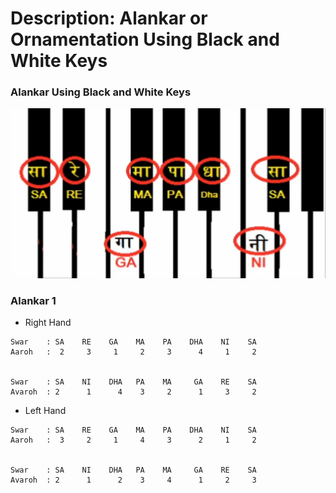 # Description: Alankar or Ornamentation Using Black and White Keys

### Alankar Using Black and White Keys
![](images/saptak-using-black-and-white-keys.png)

### Alankar 1
* Right Hand
```
Swar    : SA    RE    GA    MA    PA    DHA    NI    SA
Aaroh   :  2     3     1     2     3      4     1     2


Swar    : SA    NI    DHA   PA    MA     GA    RE    SA
Avaroh  : 2      1      4    3     2      1     3     2
```
* Left Hand
```
Swar    : SA    RE    GA    MA    PA    DHA    NI    SA
Aaroh   :  3     2     1     4     3      2     1     2


Swar    : SA    NI    DHA   PA    MA     GA    RE    SA
Avaroh  : 2      1      2    3     4      1     2     3
```

